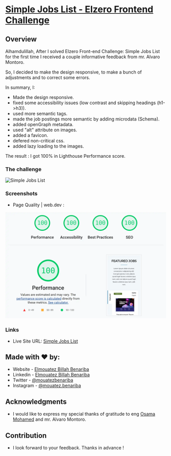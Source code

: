 # [Simple Jobs List - Elzero Frontend Challenge](https://mouatezbenariba.github.io/Elzero-Frontend-Challenges/simple-jobs-list/)

## Overview

Alhamdulillah, After I solved Elzero Front-end Challenge: Simple Jobs List for the first time I received a couple informative feedback from mr. Alvaro Montoro.

So, I decided to make the design responsive, to make a bunch of adjustments and to correct some errors.

In summary, I:

- Made the design responsive.
- fixed some accessibility issues (low contrast and skipping headings (h1->h3)).
- used more semantic tags.
- made the job postings more semantic by adding microdata (Schema).
- added openGraph metadata.
- used "alt" attribute on images.
- added a favicon.
- defered non-critical css.
- added lazy loading to the images.

The result : I got 100% in Lighthouse Performance score.

### The challenge

![Simple Jobs List](https://elzero.org/wp-content/uploads/2020/06/simple-jobs-list.png)

### Screenshots

- Page Quality | web.dev :
  <br>

![Page Quality | web.dev](images/page%20quality.webp)

### Links

- Live Site URL: [Simple Jobs List](https://mouatezbenariba.github.io/template-html-css-03/)

## Made with ❤ by:

- Website - [Elmouatez Billah Benariba](https://www.mouatezbenariba.me/)
- Linkedin - [Elmouatez Billah Benariba](https://www.linkedin.com/in/mouatezbenariba/)
- Twitter - [@mouatezbenariba](https://twitter.com/mouatezbenariba)
- Instagram - [@mouatez.benariba](https://www.instagram.com/mouatez.benariba/)

## Acknowledgments

- I would like to express my special thanks of gratitude to eng [Osama Mohamed](https://github.com/OsamaElzero) and mr. Alvaro Montoro.

## Contribution

- I look forward to your feedback. Thanks in advance !
